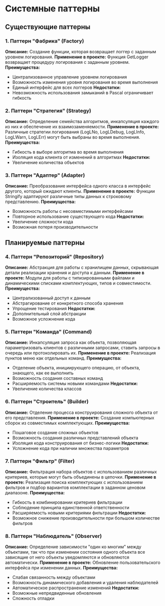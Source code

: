 # Системные паттерны

## Существующие паттерны

### 1. Паттерн "Фабрика" (Factory)
**Описание:** Создание функции, которая возвращает логгер с заданным уровнем логирования.
**Применение в проекте:** Функция GetLogger возвращает процедуру логирования с заданным уровнем.
**Преимущества:**
- Централизованное управление уровнем логирования
- Возможность изменения уровня логирования во время выполнения
- Единый интерфейс для всех логгеров
**Недостатки:**
- Невозможность использования замыканий в Pascal ограничивает гибкость

### 2. Паттерн "Стратегия" (Strategy)
**Описание:** Определение семейства алгоритмов, инкапсуляция каждого из них и обеспечение их взаимозаменяемости.
**Применение в проекте:** Различные стратегии логирования (LogLNo, LogLDebug, LogLInfo, LogLWarn, LogLErr) могут быть выбраны во время выполнения.
**Преимущества:**
- Гибкость в выборе алгоритма во время выполнения
- Изоляция кода клиента от изменений в алгоритмах
**Недостатки:**
- Увеличение количества объектов

### 3. Паттерн "Адаптер" (Adapter)
**Описание:** Преобразование интерфейса одного класса в интерфейс другого, который ожидают клиенты.
**Применение в проекте:** Функции Stringify адаптируют различные типы данных к строковому представлению.
**Преимущества:**
- Возможность работы с несовместимыми интерфейсами
- Повторное использование существующего кода
**Недостатки:**
- Увеличение сложности кода
- Возможная потеря производительности

## Планируемые паттерны

### 4. Паттерн "Репозиторий" (Repository)
**Описание:** Абстракция для работы с хранилищем данных, скрывающая детали реализации хранения и доступа к данным.
**Применение в проекте:** Модули для работы с типизированными файлами и динамическими списками комплектующих, типов и совместимости.
**Преимущества:**
- Централизованный доступ к данным
- Абстрагирование от конкретного способа хранения
- Упрощение тестирования
**Недостатки:**
- Дополнительный слой абстракции
- Возможное усложнение кода

### 5. Паттерн "Команда" (Command)
**Описание:** Инкапсуляция запроса как объекта, позволяющая параметризовать клиентов с различными запросами, ставить запросы в очередь или протоколировать их.
**Применение в проекте:** Реализация пунктов меню как отдельных команд.
**Преимущества:**
- Отделение объекта, инициирующего операцию, от объекта, знающего, как ее выполнить
- Возможность создания составных команд
- Расширяемость системы новыми командами
**Недостатки:**
- Увеличение количества классов

### 6. Паттерн "Строитель" (Builder)
**Описание:** Отделение процесса конструирования сложного объекта от его представления.
**Применение в проекте:** Создание компьютерных сборок из совместимых комплектующих.
**Преимущества:**
- Пошаговое создание сложных объектов
- Возможность создания различных представлений объекта
- Изоляция кода конструирования от бизнес-логики
**Недостатки:**
- Усложнение кода при наличии множества параметров

### 7. Паттерн "Фильтр" (Filter)
**Описание:** Фильтрация набора объектов с использованием различных критериев, которые могут быть объединены в цепочки.
**Применение в проекте:** Реализация поиска комплектующих с использованием фильтров и подбор вариантов комплектации в заданном ценовом диапазоне.
**Преимущества:**
- Гибкость в комбинировании критериев фильтрации
- Соблюдение принципа единственной ответственности
- Расширяемость новыми критериями фильтрации
**Недостатки:**
- Возможное снижение производительности при большом количестве фильтров

### 8. Паттерн "Наблюдатель" (Observer)
**Описание:** Определение зависимости "один ко многим" между объектами, так что при изменении состояния одного объекта все зависящие от него объекты уведомляются и обновляются автоматически.
**Применение в проекте:** Обновление пользовательского интерфейса при изменении данных.
**Преимущества:**
- Слабая связанность между объектами
- Возможность динамического добавления и удаления наблюдателей
- Автоматическое распространение изменений
**Недостатки:**
- Возможные непредвиденные обновления
- Сложность отладки

